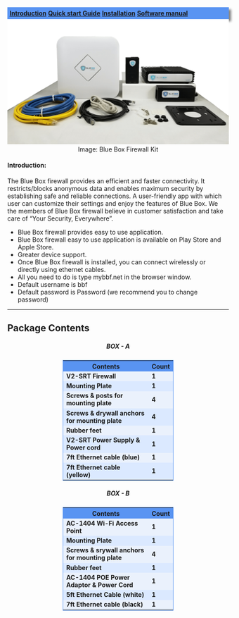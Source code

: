 <html>
<head>
	<title>BBF Manuals</title>
	<style>
		nav{
			background-color: #5994f2;
	    	padding: 5px;
	    	box-shadow: 5px 5px 5px grey;
		nav a{
		padding: 0 15px;
		color:white;
		text-decoration: none;
		font-size:25px;
		}
		nav a:hover {
			color: black;
		}
		.firewall-kit-image{
			width:600px;
			height:400px;
			margin:20px;
		}
		.image-caption{
			background-color: gray;
		}
		.inner{
			width:900px;
		}
		.image-caption{
			background-color: whitesmoke;
    		margin: 0 171px;
    		border-radius: 5px;
    		margin-bottom: 30px;
		}
		intro-list li{
			    margin-left: 35px;
		}
	</style>
</head>
</html>
<body>
<nav>
  <a href="#"><b>Introduction</b></a>
  <a href="#"><b> Quick start Guide</b></a>
  <a href="#"><b>Installation</b></a>
  <a href="#"><b>Software manual</b></a>
 </nav>
<center><img src="Blue-Box-Firewall-AV2-Kit-Compleate.png" class="firewall-kit-image"></center>
<center><caption class="image-caption">Image: Blue Box Firewall Kit</caption></center>
<div>
<h4>Introduction:</h4>
<p>The Blue Box firewall provides an efficient and faster connectivity. It restricts/blocks anonymous data and enables maximum security    by establishing safe and reliable connections. A user-friendly app with which user can customize their settings and enjoy the features of Blue Box. We the members of Blue Box firewall believe in customer satisfaction and take care of “Your Security, Everywhere”. </p>
 <ul class="intro-list">
   <li>Blue Box firewall provides easy to use application.</li>
   <li>Blue Box firewall easy to use application is available on Play Store and Apple Store.</li>
   <li>Greater device support.</li>
   <li>Once Blue Box firewall is installed, you can connect wirelessly or directly using ethernet cables.</li>
   <li>All you need to do is type mybbf.net in the browser window.</li>
   <li>Default username is bbf</li>
   <li>Default password is Password (we recommend you to change password)</li>
  </ul>
 </div>
<hr>
<h2><b>Package Contents</b></h4>
<center><h5><b>BOX - A</h5></b></center>
<center>
<table style ="border:1px solid #5994f2; border-collapse:collapse; width:50%;font-weight: bold;">
	<tr style="background-color: #5994f2; text-align: center;">
		<th>Contents</th>
		<th>Count</th>
	</tr>
	<tr  style="background-color: #eaf1fc">
		<td>V2-SRT Firewall</td>
		<td>1</td>
	</tr>
	<tr  style="background-color: #dbe9ff">
		<td>Mounting Plate</td>
		<td>1</td>
	</tr>
	<tr  style="background-color: #eaf1fc">
		<td>Screws & posts for mounting plate</td>
		<td>4</td>
	</tr>
	<tr style="background-color: #dbe9ff">
		<td>Screws & drywall anchors for mounting plate</td>
		<td>4</td>
	</tr>
	<tr  style="background-color: #eaf1fc">
		<td>Rubber feet</td>
		<td>1</td>
	</tr>
	<tr style="background-color: #dbe9ff">
		<td>V2-SRT Power Supply & Power cord</td>
		<td>1</td>
	</tr>
	<tr  style="background-color: #eaf1fc">
		<td>7ft Ethernet cable (blue)</td>
		<td>1</td>
	</tr>
	<tr style="background-color:#dbe9ff">
		<td>7ft Ethernet cable (yellow)</td>
		<td>1</td>
	</tr>
</table>
</center>
<center><h5><b>BOX - B</h5></b></center>
<center>
<table style ="border:1px solid #5994f2; border-collapse:collapse; width:50%;font-weight: bold; margin-top: 20px;">
	<tr style="background-color: #5994f2; text-align: center;">
		<th>Contents</th>
		<th>Count</th>
	</tr>
	<tr  style="background-color: #eaf1fc">
		<td>AC-1404 Wi-Fi Access Point</td>
		<td>1</td>
	</tr>
	<tr  style="background-color: #dbe9ff">
		<td>Mounting Plate</td>
		<td>1</td>
	</tr>
	<tr  style="background-color: #eaf1fc">
		<td>Screws & srywall anchors for mounting plate</td>
		<td>4</td>
	</tr>
	<tr style="background-color: #dbe9ff">
		<td>Rubber feet</td>
		<td>1</td>
	</tr>
	<tr  style="background-color: #eaf1fc">
		<td>AC-1404 POE Power Adaptor & Power Cord</td>
		<td>1</td>
	</tr>
	<tr style="background-color: #dbe9ff">
		<td>5ft Ethernet Cable (white)</td>
		<td>1</td>
	</tr>
	<tr  style="background-color: #eaf1fc">
		<td>7ft Ethernet cable (black)</td>
		<td>1</td>
	</tr>
</table>
</center>
</body>
